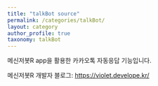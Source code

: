 ```yaml
---
title: "talkBot source"
permalink: /categories/talkBot/
layout: category
author_profile: true
taxonomy: talkBot
---
```


메신저봇R app을 활용한 카카오톡 자동응답 기능입니다.

메신저봇R 개발자 블로그: https://violet.develope.kr/
